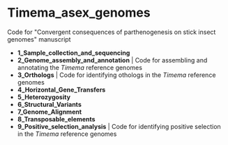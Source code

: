 # Timema_asex_genomes
Code for "Convergent consequences of parthenogenesis on stick insect genomes" manuscript

* **1_Sample_collection_and_sequencing** 
* **2_Genome_assembly_and_annotation** | Code for assembling and annotating the *Timema* reference genomes
* **3_Orthologs** | Code for identifying othologs in the *Timema* reference genomes
* **4_Horizontal_Gene_Transfers**
* **5_Heterozygosity**
* **6_Structural_Variants**
* **7_Genome_Alignment**
* **8_Transposable_elements**
* **9_Positive_selection_analysis** | Code for identifying positive selection in the *Timema* reference genomes
